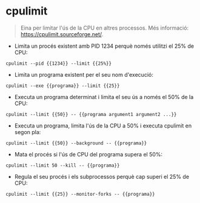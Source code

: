 # cpulimit

> Eina per limitar l'ús de la CPU en altres processos.
> Més informació: <https://cpulimit.sourceforge.net/>.

- Limita un procés existent amb PID 1234 perquè només utilitzi el 25% de CPU:

`cpulimit --pid {{1234}} --limit {{25%}}`

- Limita un programa existent per el seu nom d'execució:

`cpulimit --exe {{programa}} --limit {{25}}`

- Executa un programa determinat i limita el seu ús a només el 50% de la CPU:

`cpulimit --limit {{50}} -- {{programa argument1 argument2 ...}}`

- Executa un programa, limita l'ús de la CPU a 50% i executa cpulimit en segon pla:

`cpulimit --limit {{50}} --background -- {{programa}}`

- Mata el procés si l'ús de CPU del programa supera el 50%:

`cpulimit --limit 50 --kill -- {{programa}}`

- Regula el seu procés i els subprocessos perquè cap superi el 25% de CPU:

`cpulimit --limit {{25}} --monitor-forks -- {{programa}}`
